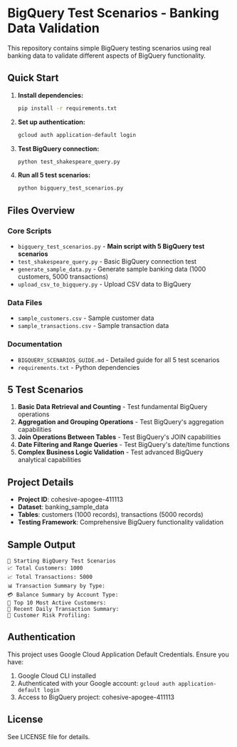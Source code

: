 # BigQuery Test Scenarios - Banking Data Validation

This repository contains simple BigQuery testing scenarios using real banking data to validate different aspects of BigQuery functionality.

## Quick Start

1. **Install dependencies:**
   ```bash
   pip install -r requirements.txt
   ```

2. **Set up authentication:**
   ```bash
   gcloud auth application-default login
   ```

3. **Test BigQuery connection:**
   ```bash
   python test_shakespeare_query.py
   ```

4. **Run all 5 test scenarios:**
   ```bash
   python bigquery_test_scenarios.py
   ```

## Files Overview

### Core Scripts
- `bigquery_test_scenarios.py` - **Main script with 5 BigQuery test scenarios**
- `test_shakespeare_query.py` - Basic BigQuery connection test
- `generate_sample_data.py` - Generate sample banking data (1000 customers, 5000 transactions)
- `upload_csv_to_bigquery.py` - Upload CSV data to BigQuery

### Data Files
- `sample_customers.csv` - Sample customer data
- `sample_transactions.csv` - Sample transaction data

### Documentation
- `BIGQUERY_SCENARIOS_GUIDE.md` - Detailed guide for all 5 test scenarios
- `requirements.txt` - Python dependencies

## 5 Test Scenarios

1. **Basic Data Retrieval and Counting** - Test fundamental BigQuery operations
2. **Aggregation and Grouping Operations** - Test BigQuery's aggregation capabilities
3. **Join Operations Between Tables** - Test BigQuery's JOIN capabilities
4. **Date Filtering and Range Queries** - Test BigQuery's date/time functions
5. **Complex Business Logic Validation** - Test advanced BigQuery analytical capabilities

## Project Details

- **Project ID**: cohesive-apogee-411113
- **Dataset**: banking_sample_data
- **Tables**: customers (1000 records), transactions (5000 records)
- **Testing Framework**: Comprehensive BigQuery functionality validation

## Sample Output

```
🚀 Starting BigQuery Test Scenarios
📈 Total Customers: 1000
📈 Total Transactions: 5000
📊 Transaction Summary by Type:
💳 Balance Summary by Account Type:
👥 Top 10 Most Active Customers:
📅 Recent Daily Transaction Summary:
🎯 Customer Risk Profiling:
```

## Authentication

This project uses Google Cloud Application Default Credentials. Ensure you have:
1. Google Cloud CLI installed
2. Authenticated with your Google account: `gcloud auth application-default login`
3. Access to BigQuery project: cohesive-apogee-411113

## License

See LICENSE file for details.
